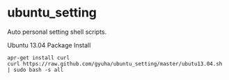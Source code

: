 ubuntu_setting
==============

Auto personal setting shell scripts.

Ubuntu 13.04 Package Install

    apr-get install curl
    curl https://raw.github.com/gyuha/ubuntu_setting/master/ubutu13.04.sh | sudo bash -s all
